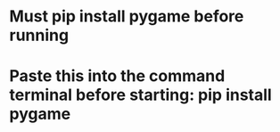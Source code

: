 # Must pip install pygame before running

# Paste this into the command terminal before starting: pip install pygame

